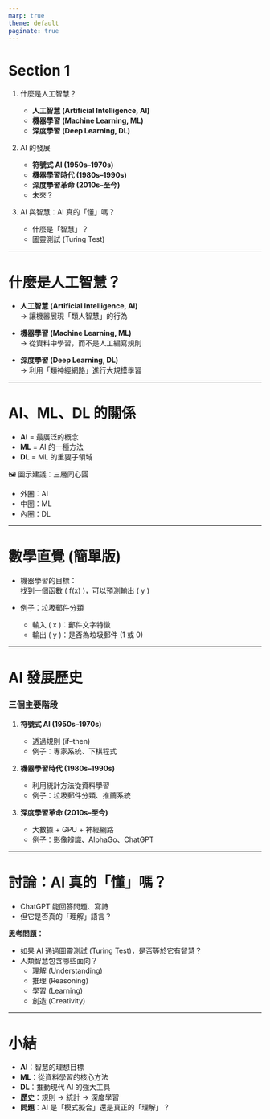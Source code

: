```yaml
---
marp: true
theme: default
paginate: true
---
```


# Section 1

1. 什麼是人工智慧？  
   - **人工智慧 (Artificial Intelligence, AI)**  
   - **機器學習 (Machine Learning, ML)**  
   - **深度學習 (Deep Learning, DL)**  

2. AI 的發展  
   - **符號式 AI (1950s–1970s)**  
   - **機器學習時代 (1980s–1990s)**  
   - **深度學習革命 (2010s–至今)**  
   - 未來？  

3. AI 與智慧：AI 真的「懂」嗎？  
   - 什麼是「智慧」？  
   - 圖靈測試 (Turing Test)


---

# 什麼是人工智慧？

- **人工智慧 (Artificial Intelligence, AI)**  
  → 讓機器展現「類人智慧」的行為

- **機器學習 (Machine Learning, ML)**  
  → 從資料中學習，而不是人工編寫規則

- **深度學習 (Deep Learning, DL)**  
  → 利用「類神經網路」進行大規模學習

---

# AI、ML、DL 的關係

- **AI** = 最廣泛的概念  
- **ML** = AI 的一種方法  
- **DL** = ML 的重要子領域  

🖼️ 圖示建議：三層同心圓  
- 外圈：AI  
- 中圈：ML  
- 內圈：DL  

---

# 數學直覺 (簡單版)

- 機器學習的目標：  
  找到一個函數 \( f(x) \)，可以預測輸出 \( y \)

- 例子：垃圾郵件分類  
  - 輸入 \( x \)：郵件文字特徵  
  - 輸出 \( y \)：是否為垃圾郵件 (1 或 0)  

---

# AI 發展歷史

### 三個主要階段
1. **符號式 AI (1950s–1970s)**  
   - 透過規則 (if–then)  
   - 例子：專家系統、下棋程式  

2. **機器學習時代 (1980s–1990s)**  
   - 利用統計方法從資料學習  
   - 例子：垃圾郵件分類、推薦系統  

3. **深度學習革命 (2010s–至今)**  
   - 大數據 + GPU + 神經網路  
   - 例子：影像辨識、AlphaGo、ChatGPT  

---

# 討論：AI 真的「懂」嗎？

- ChatGPT 能回答問題、寫詩  
- 但它是否真的「理解」語言？  

**思考問題：**  
- 如果 AI 通過圖靈測試 (Turing Test)，是否等於它有智慧？  
- 人類智慧包含哪些面向？  
  - 理解 (Understanding)  
  - 推理 (Reasoning)  
  - 學習 (Learning)  
  - 創造 (Creativity)  

---

# 小結

- **AI**：智慧的理想目標  
- **ML**：從資料學習的核心方法  
- **DL**：推動現代 AI 的強大工具  
- **歷史**：規則 → 統計 → 深度學習  
- **問題**：AI 是「模式擬合」還是真正的「理解」？
